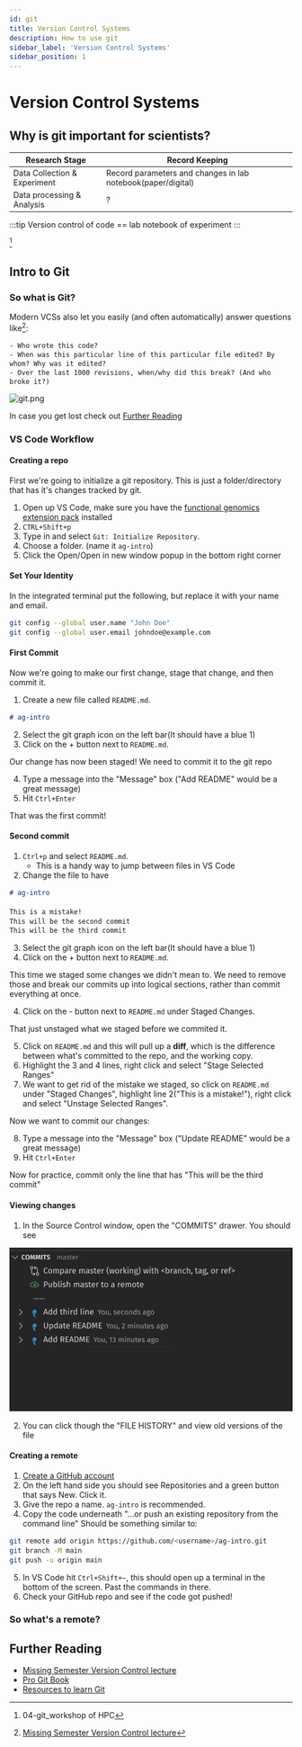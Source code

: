 ```yaml
---
id: git
title: Version Control Systems
description: How to use git
sidebar_label: 'Version Control Systems'
sidebar_position: 1
---
```


# Version Control Systems

## Why is git important for scientists?

| Research Stage               | Record Keeping                                               |
| ---------------------------- | ------------------------------------------------------------ |
| Data Collection & Experiment | Record parameters and changes in lab notebook(paper/digital) |
| Data processing & Analysis   | ?                                                            |

:::tip
Version control of code == lab notebook of experiment
:::

[^1]

## Intro to Git

### So what is Git?

Modern VCSs also let you easily (and often automatically) answer questions like[^2]:

    - Who wrote this code?
    - When was this particular line of this particular file edited? By whom? Why was it edited?
    - Over the last 1000 revisions, when/why did this break? (And who broke it?)

![git.png](https://imgs.xkcd.com/comics/git.png)

In case you get lost check out [Further Reading](#further-reading)

### VS Code Workflow

#### Creating a repo

First we're going to initialize a git repository. This is just a
folder/directory that has it's changes tracked by git.

1. Open up VS Code, make sure you have the [functional genomics extension pack](https://marketplace.visualstudio.com/items?itemName=FunctionalGenomics.functional-genomics) installed
2. `CTRL+Shift+p`
3. Type in and select `Git: Initialize Repository`.
4. Choose a folder. (name it `ag-intro`)
5. Click the Open/Open in new window popup in the bottom right corner

#### Set Your Identity

In the integrated terminal put the following, but replace it with your name and email.

```bash
git config --global user.name "John Doe"
git config --global user.email johndoe@example.com
```

#### First Commit

Now we're going to make our first change, stage that change, and then commit it.

1. Create a new file called `README.md`.

```md title="README.md"
# ag-intro
```

2. Select the git graph icon on the left bar(It should have a blue 1)
3. Click on the + button next to `README.md`.

Our change has now been staged! We need to commit it to the git repo

4. Type a message into the "Message" box ("Add README" would be a great message)
5. Hit `Ctrl+Enter`

That was the first commit!

#### Second commit

1. `Ctrl+p` and select `README.md`.
   - This is a handy way to jump between files in VS Code
2. Change the file to have

```md title="README.md"
# ag-intro

This is a mistake!
This will be the second commit
This will be the third commit
```

3. Select the git graph icon on the left bar(It should have a blue 1)
4. Click on the + button next to `README.md`.

This time we staged some changes we didn't mean to. We need to remove those and
break our commits up into logical sections, rather than commit everything at
once.

4. Click on the - button next to `README.md` under Staged Changes.

That just unstaged what we staged before we commited it.

5. Click on `README.md` and this will pull up a **diff**, which is the
   difference between what's committed to the repo, and the working copy.
6. Highlight the 3 and 4 lines, right click and select "Stage Selected Ranges"
7. We want to get rid of the mistake we staged, so click on `README.md` under
   "Staged Changes", highlight line 2("This is a mistake!"), right click and
   select "Unstage Selected Ranges".

Now we want to commit our changes:

8. Type a message into the "Message" box ("Update README" would be a great message)
9. Hit `Ctrl+Enter`

Now for practice, commit only the line that has "This will be the third commit"

#### Viewing changes

1. In the Source Control window, open the "COMMITS" drawer. You should see

![VS Code Commits](/img/week_02/vs_code_commits.png)

2. You can click though the "FILE HISTORY" and view old versions of the file

#### Creating a remote

1. [Create a GitHub account](https://github.com/join)
2. On the left hand side you should see Repositories and a green button that
   says New. Click it.
3. Give the repo a name. `ag-intro` is recommended.
4. Copy the code underneath "...or push an existing repository from the command line"
   Should be something similar to:

```bash
git remote add origin https://github.com/<username>/ag-intro.git
git branch -M main
git push -u origin main
```

5. In VS Code hit `Ctrl+Shift+~`, this should open up a terminal in the bottom
   of the screen. Past the commands in there.
6. Check your GitHub repo and see if the code got pushed!

### So what's a remote?

## Further Reading

- [Missing Semester Version Control lecture](https://missing.csail.mit.edu/2020/version-control/)
- [Pro Git Book](https://git-scm.com/book/en/v2)
- [Resources to learn Git](https://try.github.io/)

[^1]: 04-git_workshop of HPC
[^2]: [Missing Semester Version Control lecture](https://missing.csail.mit.edu/2020/version-control/)
